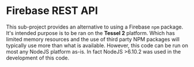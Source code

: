 # Firebase REST API

This sub-project provides an alternative to using a Firebase `npm` package. It's intended purpose is to be ran on the **Tessel 2** platform. Which has limited memory resources and the use of third party NPM packages will typically use more than what is available. However, this code can be run on most any NodeJS platform as-is. In fact NodeJS >6.10.2 was used in the development of this code.
